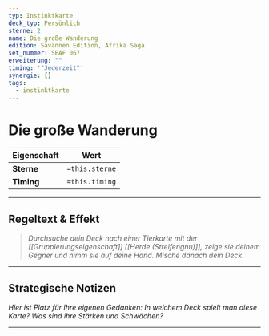 ```yaml
---
typ: Instinktkarte
deck_typ: Persönlich
sterne: 2
name: Die große Wanderung
edition: Savannen Edition, Afrika Saga
set_nummer: SEAF 067
erweiterung: ""
timing: '"Jederzeit"'
synergie: []
tags:
  - instinktkarte
---
```


# Die große Wanderung

| Eigenschaft | Wert |
|---|---|
| **Sterne** | `=this.sterne` |
| **Timing** | `=this.timing` |

---
## Regeltext & Effekt

> *Durchsuche dein Deck nach einer Tierkarte mit der [[Gruppierungseigenschaft]] [[Herde (Streifengnu)]], zeige sie deinem Gegner und nimm sie auf deine Hand. Mische danach dein Deck.*

---
## Strategische Notizen

*Hier ist Platz für Ihre eigenen Gedanken: In welchem Deck spielt man diese Karte? Was sind ihre Stärken und Schwächen?*

---
